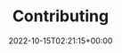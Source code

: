 ---
weight: 1900
title: "Contributing"
description: "How to contribute to Lotus Labs."
icon: heart_plus
lead: ""
date: 2022-10-15T02:21:15+00:00
lastmod: 2022-10-15T02:21:15+00:00
draft: false
images: []
---